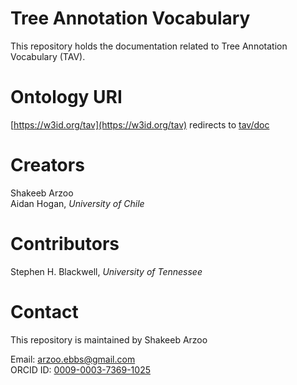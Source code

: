 # Tree Annotation Vocabulary

This repository holds the documentation related to Tree Annotation Vocabulary (TAV).

# Ontology URI 

[https://w3id.org/tav](https://w3id.org/tav) redirects to [tav/doc](https://arzoo-ebbs.github.io/tav/doc/)

# Creators

Shakeeb Arzoo <br/>
Aidan Hogan, *University of Chile*

# Contributors

Stephen H. Blackwell, *University of Tennessee*

# Contact

This repository is maintained by Shakeeb Arzoo <br/> 

Email: arzoo.ebbs@gmail.com <br/>
ORCID ID: [0009-0003-7369-1025](https://orcid.org/0009-0003-7369-1025)
